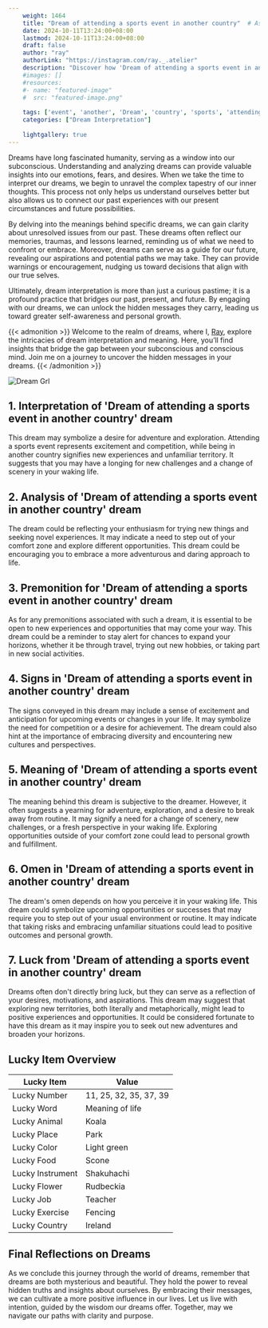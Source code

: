 ```yaml
---
    weight: 1464
    title: "Dream of attending a sports event in another country"  # Assuming 'title' column exists
    date: 2024-10-11T13:24:00+08:00
    lastmod: 2024-10-11T13:24:00+08:00
    draft: false
    author: "ray"
    authorLink: "https://instagram.com/ray._.atelier"
    description: "Discover how 'Dream of attending a sports event in another country' can interpret your future and uncover its significant meanings in your life."
    #images: []
    #resources:
    #- name: "featured-image"
    #  src: "featured-image.png"
    
    tags: ['event', 'another', 'Dream', 'country', 'sports', 'attending']
    categories: ["Dream Interpretation"]
    
    lightgallery: true
---
```

    
Dreams have long fascinated humanity, serving as a window into our subconscious. Understanding and analyzing dreams can provide valuable insights into our emotions, fears, and desires. When we take the time to interpret our dreams, we begin to unravel the complex tapestry of our inner thoughts. This process not only helps us understand ourselves better but also allows us to connect our past experiences with our present circumstances and future possibilities.

By delving into the meanings behind specific dreams, we can gain clarity about unresolved issues from our past. These dreams often reflect our memories, traumas, and lessons learned, reminding us of what we need to confront or embrace. Moreover, dreams can serve as a guide for our future, revealing our aspirations and potential paths we may take. They can provide warnings or encouragement, nudging us toward decisions that align with our true selves.

Ultimately, dream interpretation is more than just a curious pastime; it is a profound practice that bridges our past, present, and future. By engaging with our dreams, we can unlock the hidden messages they carry, leading us toward greater self-awareness and personal growth.

{{< admonition >}}
Welcome to the realm of dreams, where I, [Ray](https://instagram.com/ray._.atelier), explore the intricacies of dream interpretation and meaning. Here, you’ll find insights that bridge the gap between your subconscious and conscious mind. Join me on a journey to uncover the hidden messages in your dreams.
{{< /admonition >}}

![Dream Grl](https://cdn.pixabay.com/photo/2017/11/02/03/35/gothic-2910057_1280.jpg "Dream Grl")

## 1. Interpretation of 'Dream of attending a sports event in another country' dream

This dream may symbolize a desire for adventure and exploration. Attending a sports event represents excitement and competition, while being in another country signifies new experiences and unfamiliar territory. It suggests that you may have a longing for new challenges and a change of scenery in your waking life.

## 2. Analysis of 'Dream of attending a sports event in another country' dream

The dream could be reflecting your enthusiasm for trying new things and seeking novel experiences. It may indicate a need to step out of your comfort zone and explore different opportunities. This dream could be encouraging you to embrace a more adventurous and daring approach to life.

## 3. Premonition for 'Dream of attending a sports event in another country' dream

As for any premonitions associated with such a dream, it is essential to be open to new experiences and opportunities that may come your way. This dream could be a reminder to stay alert for chances to expand your horizons, whether it be through travel, trying out new hobbies, or taking part in new social activities.

## 4. Signs in 'Dream of attending a sports event in another country' dream

The signs conveyed in this dream may include a sense of excitement and anticipation for upcoming events or changes in your life. It may symbolize the need for competition or a desire for achievement. The dream could also hint at the importance of embracing diversity and encountering new cultures and perspectives.

## 5. Meaning of 'Dream of attending a sports event in another country' dream

The meaning behind this dream is subjective to the dreamer. However, it often suggests a yearning for adventure, exploration, and a desire to break away from routine. It may signify a need for a change of scenery, new challenges, or a fresh perspective in your waking life. Exploring opportunities outside of your comfort zone could lead to personal growth and fulfillment.

## 6. Omen in 'Dream of attending a sports event in another country' dream

The dream's omen depends on how you perceive it in your waking life. This dream could symbolize upcoming opportunities or successes that may require you to step out of your usual environment or routine. It may indicate that taking risks and embracing unfamiliar situations could lead to positive outcomes and personal growth.

## 7. Luck from 'Dream of attending a sports event in another country' dream

Dreams often don't directly bring luck, but they can serve as a reflection of your desires, motivations, and aspirations. This dream may suggest that exploring new territories, both literally and metaphorically, might lead to positive experiences and opportunities. It could be considered fortunate to have this dream as it may inspire you to seek out new adventures and broaden your horizons.

## Lucky Item Overview
| Lucky Item          | Value              |
|---------------|--------------------|
| Lucky Number        | 11, 25, 32, 35, 37, 39  |
| Lucky Word          | Meaning of life |
| Lucky Animal        | Koala |
| Lucky Place         | Park     |
| Lucky Color         | Light green     |
| Lucky Food          | Scone      |
| Lucky Instrument    | Shakuhachi |
| Lucky Flower        | Rudbeckia    |
| Lucky Job           | Teacher       |
| Lucky Exercise      | Fencing  |
| Lucky Country       | Ireland    |


##  Final Reflections on Dreams

As we conclude this journey through the world of dreams, remember that dreams are both mysterious and beautiful. They hold the power to reveal hidden truths and insights about ourselves. By embracing their messages, we can cultivate a more positive influence in our lives. Let us live with intention, guided by the wisdom our dreams offer. Together, may we navigate our paths with clarity and purpose.
